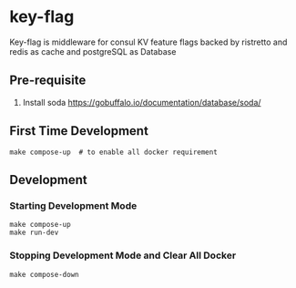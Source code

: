 # key-flag 

Key-flag is middleware for consul KV feature flags backed by ristretto and redis as cache and postgreSQL as Database

## Pre-requisite
1. Install soda https://gobuffalo.io/documentation/database/soda/

## First Time Development

```shell
make compose-up  # to enable all docker requirement
```


## Development

### Starting Development Mode
```shell
make compose-up
make run-dev
```

### Stopping Development Mode and Clear All Docker
```shell
make compose-down
```